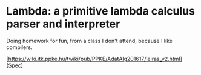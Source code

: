 Lambda: a primitive lambda calculus parser and interpreter
=========

Doing homework for fun, from a class I don't attend, because I like compilers.

[https://wiki.itk.ppke.hu/twiki/pub/PPKE/AdatAlg201617/leiras_v2.html](Spec)
